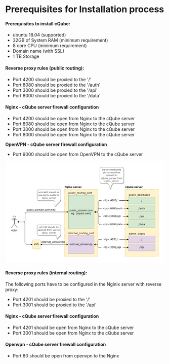 # Prerequisites for Installation process

#### Prerequisites to install cQube:

* ubuntu 18.04 \(supported\)
* 32GB of System RAM \(minimum requirement\)
* 8 core CPU \(minimum requirement\)
* Domain name \(with SSL\)
* 1 TB Storage


#### Reverse proxy rules (public routing):

* Port 4200 should be proxied to the '/'
* Port 8080 should be proxied to the '/auth'
* Port 3000 should be proxied to the '/api'
* Port 8000 should be proxied to the '/data'

#### Nginx - cQube server firewall configuration

* Port 4200 should be open from Nginx to the cQube server
* Port 8080 should be open from Nginx to the cQube server
* Port 3000 should be open from Nginx to the cQube server
* Port 8000 should be open from Nginx to the cQube server

**OpenVPN - cQube server firewall configuration**

* Port 9000 should be open from OpenVPN to the cQube server   

![cQube Nginx Routes](../.gitbook/assets/cqube_nginx_routes.png)

#### Reverse proxy rules (internal routing):
The following ports have to be configured in the Nginix server with reverse proxy:

- Port 4201 should be proxied to the '/'
- Port 3001 should be proxied to the '/api'

#### Nginx - cQube server firewall configuration

- Port 4201 should be open from Nginx to the cQube server
- Port 3001 should be open from Nginx to the cQube server 

#### Openvpn - cQube server firewall configuration

- Port 80 should be open from openvpn to the Nginx

